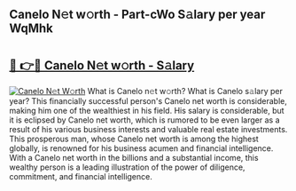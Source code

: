 ## Canelo N𝚎t w𝚘rth - Part-cWo S𝚊lary per year WqMhk

# <h2><a href="http://gc127jx.nevu.top/?p=Canelo">🔗 👉🔴 Canelo N𝚎t w𝚘rth - S𝚊lary</a></h2>

[![Canelo N𝚎t W𝚘rth](https://i.imgur.com/Oavwk0R.jpeg)](http://gc127jx.nevu.top/?p=Canelo)
What is Canelo n𝚎t w𝚘rth? What is Canelo s𝚊lary per year?
This financially successful person's Canelo net worth is considerable, making him one of the wealthiest in his field. His salary is considerable, but it is eclipsed by Canelo net worth, which is rumored to be even larger as a result of his various business interests and valuable real estate investments. This prosperous man, whose Canelo net worth is among the highest globally, is renowned for his business acumen and financial intelligence. With a Canelo net worth in the billions and a substantial income, this wealthy person is a leading illustration of the power of diligence, commitment, and financial intelligence.
